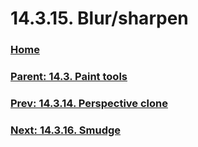 # 14.3.15. Blur/sharpen

### [Home](./00-home.md)
### [Parent: 14.3. Paint tools](./14-03-00-paint-tools.md)
### [Prev: 14.3.14. Perspective clone](./14-03-14-perspective-clone.md)
### [Next: 14.3.16. Smudge](./14-03-16-smudge.md)
